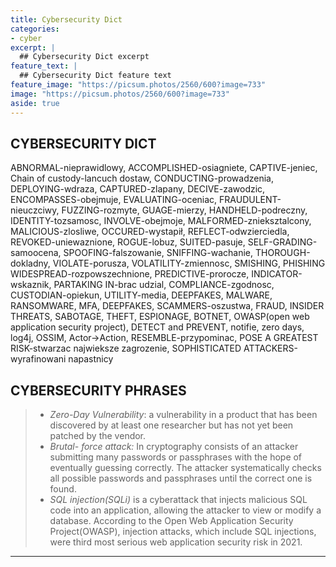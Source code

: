 ```yaml
---
title: Cybersecurity Dict
categories:
- cyber
excerpt: |
  ## Cybersecurity Dict excerpt
feature_text: |  
  ## Cybersecurity Dict feature text
feature_image: "https://picsum.photos/2560/600?image=733"
image: "https://picsum.photos/2560/600?image=733"
aside: true
---
```


## CYBERSECURITY DICT

ABNORMAL-nieprawidlowy, ACCOMPLISHED-osiagniete, CAPTIVE-jeniec, Chain of custody-lancuch dostaw, CONDUCTING-prowadzenia, DEPLOYING-wdraza, CAPTURED-zlapany, DECIVE-zawodzic, ENCOMPASSES-obejmuje, EVALUATING-oceniac,  FRAUDULENT-nieuczciwy, FUZZING-rozmyte, GUAGE-mierzy, HANDHELD-podreczny, IDENTITY-tozsamosc, INVOLVE-obejmoje, MALFORMED-znieksztalcony, MALICIOUS-zlosliwe, OCCURED-wystapił, REFLECT-odwzierciedla, REVOKED-uniewaznione, ROGUE-lobuz, SUITED-pasuje,  SELF-GRADING-samoocena, SPOOFING-falszowanie, SNIFFING-wachanie, THOROUGH-dokladny, VIOLATE-porusza, VOLATILITY-zmiennosc, SMISHING, PHISHING
WIDESPREAD-rozpowszechnione, PREDICTIVE-prorocze, INDICATOR-wskaznik, PARTAKING IN-brac udzial, COMPLIANCE-zgodnosc, CUSTODIAN-opiekun, UTILITY-media, DEEPFAKES, MALWARE, RANSOMWARE, MFA, DEEPFAKES, SCAMMERS-oszustwa, FRAUD, INSIDER THREATS, SABOTAGE, THEFT, ESPIONAGE, BOTNET, OWASP(open web application security project), DETECT and PREVENT, notifie, zero days, log4j, OSSIM, Actor->Action, RESEMBLE-przypominac, POSE A GREATEST RISK-stwarzac najwieksze zagrozenie, SOPHISTICATED ATTACKERS-wyrafinowani napastnicy

## CYBERSECURITY PHRASES

>- *Zero-Day Vulnerability*: a vulnerability in a product that has been discovered by at least one researcher but has not yet been patched by the vendor.  
>- *Brutal- force attack:* In cryptography consists of an attacker submitting many passwords or passphrases with the hope of eventually guessing correctly. The attacker systematically checks all possible passwords and passphrases until the correct one is found.  
>- *SQL injection(SQLi)* is a cyberattack that injects malicious SQL code into an application, allowing the attacker to view or modify a database. According to the Open Web Application Security Project(OWASP), injection attacks, which include SQL injections, were third most serious web application security risk in 2021.

---
